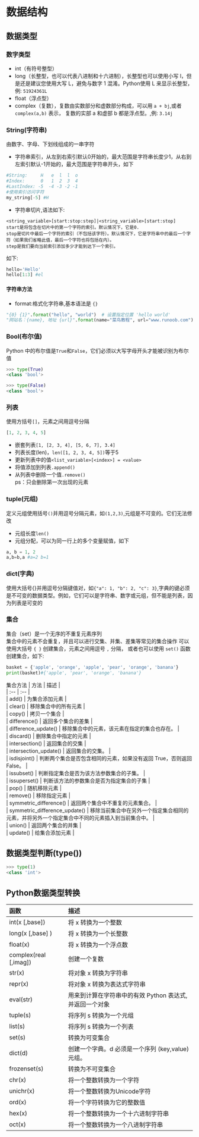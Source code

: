# 数据结构
## 数据类型

### 数字类型
  * int（有符号整型）
  * long（长整型，也可以代表八进制和十六进制），长整型也可以使用小写 l，但是还是建议您使用大写 L，避免与数字 1 混淆。Python使用 L 来显示长整型，例: `51924361L`
  * float（浮点型）
  * complex（复数），复数由实数部分和虚数部分构成，可以用 `a + bj`,或者 `complex(a,b)` 表示， 复数的实部 a 和虚部 b 都是浮点型。,例: `3.14j`
### String(字符串)
由数字、字母、下划线组成的一串字符  
* 字符串索引，从左到右索引默认0开始的，最大范围是字符串长度少1，从右到左索引默认-1开始的，最大范围是字符串开头，如下
```py
#String:     H   e  l  l  o
#Index:      0   1  2  3  4
#LastIndex: -5  -4 -3 -2 -1
#使用索引访问字符
my_string[-5] #H
```
* 字符串切片,语法如下:
```
<string_variable>[start:stop:step]|<string_variable>[start:stop]
start是将包含在切片中的第一个字符的索引。默认情况下，它是0.
stop是切片中最后一个字符的索引（不包括该字符）。默认情况下，它是字符串中的最后一个字符（如果我们省略此值，最后一个字符也将包括在内）。
step是我们要向当前索引添加多少才能到达下一个索引。
```
如下:
```py
hello='Hello'
hello[1:3] #el
```
#### 字符串方法
* format:格式化字符串,基本语法是 `{}`
```py
"{0} {1}".format("hello", "world")  # 设置指定位置 'hello world'
"网站名：{name}, 地址 {url}".format(name="菜鸟教程", url="www.runoob.com") # '网站名：菜鸟教程, 地址 www.runoob.com'
```
### Bool(布尔值)
Python 中的布尔值是`True`和`False`，它们必须以大写字母开头才能被识别为布尔值
```py
>>> type(True)
<class 'bool'>

>>> type(False)
<class 'bool'>
```
### 列表
使用方括号`[]`，元素之间用逗号分隔
```py
[1, 2, 3, 4, 5]
```
* 嵌套列表`[1, [2, 3, 4], [5, 6, 7], 3.4]`
* 列表长度(len)，`len([1, 2, 3, 4, 5])`等于5
* 更新列表中的值`<list_variable>[<index>] = <value>`
* 将值添加到列表`.append()`
* 从列表中删除一个值`.remove()`  
ps：只会删除第一次出现的元素

### tuple(元组)
定义元组使用括号`()`并用逗号分隔元素，如`(1,2,3)`,元组是不可变的。它们无法修改
* 元组长度`len()`
* 元组分配，可以为同一行上的多个变量赋值，如下
```py
a, b = 1, 2
a,b=b,a #a=2 b=1
```
### dict(字典)
使用大括号{}并用逗号分隔键值对，如`{"a": 1, "b": 2, "c": 3}`,字典的键必须是不可变的数据类型。例如，它们可以是字符串、数字或元组，但不能是列表，因为列表是可变的

### 集合
集合（set）是一个无序的不重复元素序列  
集合中的元素不会重复，并且可以进行交集、并集、差集等常见的集合操作
可以使用大括号 `{ }` 创建集合，元素之间用逗号 `,` 分隔， 或者也可以使用 `set()` 函数创建集合，如下:
```py
basket = {'apple', 'orange', 'apple', 'pear', 'orange', 'banana'}
print(basket)#{'apple', 'pear', 'orange', 'banana'}
```
集合方法
| 方法 | 描述 |  
| :-- | :-- |  
| add() | 为集合添加元素 |  
| clear() | 移除集合中的所有元素 |  
| copy() | 拷贝一个集合 |  
| difference() | 返回多个集合的差集 |  
| difference_update() | 移除集合中的元素，该元素在指定的集合也存在。 |  
| discard() | 删除集合中指定的元素 |  
| intersection() | 返回集合的交集 |  
| intersection_update() | 返回集合的交集。 |  
| isdisjoint() | 判断两个集合是否包含相同的元素，如果没有返回 True，否则返回 False。 |  
| issubset() | 判断指定集合是否为该方法参数集合的子集。 |  
| issuperset() | 判断该方法的参数集合是否为指定集合的子集 |  
| pop() | 随机移除元素 |  
| remove() | 移除指定元素 |  
| symmetric_difference() | 返回两个集合中不重复的元素集合。 |  
| symmetric_difference_update() | 移除当前集合中在另外一个指定集合相同的元素，并将另外一个指定集合中不同的元素插入到当前集合中。 |  
| union() | 返回两个集合的并集 |  
| update() | 给集合添加元素 |


## 数据类型判断(type())
```python
>>> type(1)
<class 'int'>
```
## Python数据类型转换
| 函数 | 描述 |  
| :-- | :-- |  
| int(x [,base]) | 将 x 转换为一个整数 |  
| long(x [,base] ) | 将 x 转换为一个长整数 |  
| float(x) | 将 x 转换为一个浮点数 |  
| complex(real [,imag]) | 创建一个复数 |  
| str(x) | 将对象 x 转换为字符串 |  
| repr(x) | 将对象 x 转换为表达式字符串 |  
| eval(str) | 用来到计算在字符串中的有效 Python 表达式,并返回一个对象 |  
| tuple(s) | 将序列 s 转换为一个元组 |  
| list(s) | 将序列 s 转换为一个列表 |  
| set(s) | 转换为可变集合 |  
| dict(d) | 创建一个字典。d 必须是一个序列 (key,value)元组。 |  
| frozenset(s) | 转换为不可变集合 |  
| chr(x) | 将一个整数转换为一个字符 |  
| unichr(x) | 将一个整数转换为Unicode字符 |  
| ord(x) | 将一个字符转换为它的整数值 |  
| hex(x) | 将一个整数转换为一个十六进制字符串 |  
| oct(x) | 将一个整数转换为一个八进制字符串 |
